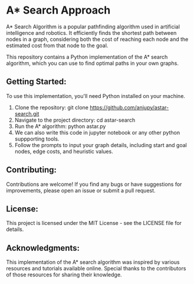 # A* Search Approach
 A* Search Algorithm is a popular pathfinding algorithm used in artificial intelligence and robotics. It efficiently finds the shortest path between nodes in a graph, considering both the cost of reaching each node and the estimated cost from that node to the goal.

 This repository contains a Python implementation of the A* search algorithm, which you can use to find optimal paths in your own graphs.
## Getting Started:
To use this implementation, you'll need Python installed on your machine.
1. Clone the repository:
git clone https://github.com/anjupy/astar-search.git
2. Navigate to the project directory:
cd astar-search
3. Run the A* algorithm:
python astar.py
4. We can also write this code in jupyter notebook or any other python suppporting tools.
5. Follow the prompts to input your graph details, including start and goal nodes, edge costs, and heuristic values.
## Contributing:
Contributions are welcome! If you find any bugs or have suggestions for improvements, please open an issue or submit a pull request.
## License:
This project is licensed under the MIT License - see the LICENSE file for details.
## Acknowledgments:
This implementation of the A* search algorithm was inspired by various resources and tutorials available online. Special thanks to the contributors of those resources for sharing their knowledge.
